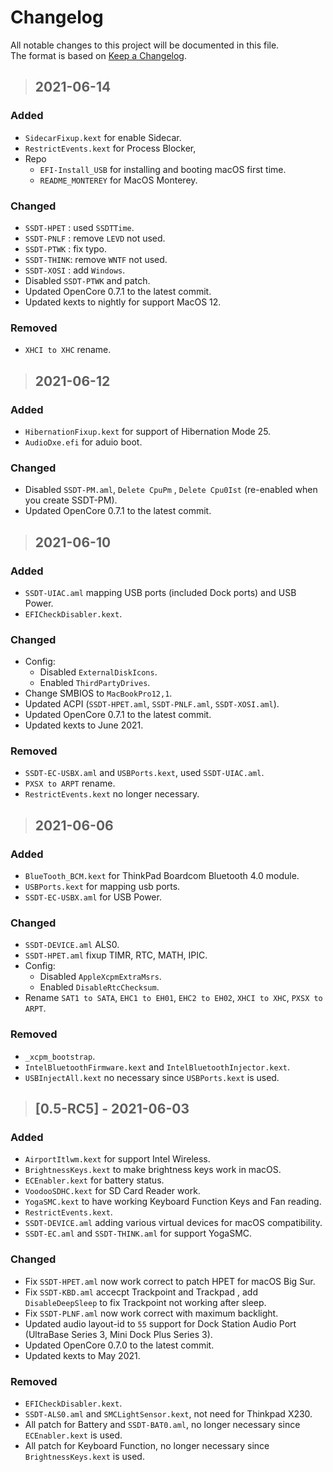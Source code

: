 # Changelog

All notable changes to this project will be documented in this file.  
The format is based on [Keep a Changelog](https://keepachangelog.com/en/1.0.0/).

> ## 2021-06-14

### Added

- `SidecarFixup.kext` for enable Sidecar.
- `RestrictEvents.kext` for Process Blocker,
- Repo
  - `EFI-Install_USB` for installing and booting macOS first time.
  - `README_MONTEREY` for MacOS Monterey.

### Changed

- `SSDT-HPET` : used `SSDTTime`.
- `SSDT-PNLF` : remove `LEVD` not used.
- `SSDT-PTWK` : fix typo.
- `SSDT-THINK`: remove `WNTF` not used.
- `SSDT-XOSI` : add `Windows`.
- Disabled `SSDT-PTWK` and patch.
- Updated OpenCore 0.7.1 to the latest commit.
- Updated kexts to nightly for support MacOS 12.

### Removed

- `XHCI to XHC` rename.

> ## 2021-06-12

### Added

- `HibernationFixup.kext` for support of Hibernation Mode 25.
- `AudioDxe.efi` for aduio boot.

### Changed

- Disabled `SSDT-PM.aml`, `Delete CpuPm` , `Delete Cpu0Ist` (re-enabled when you create SSDT-PM).
- Updated OpenCore 0.7.1 to the latest commit.

> ## 2021-06-10

### Added

- `SSDT-UIAC.aml` mapping USB ports (included Dock ports) and USB Power.
- `EFICheckDisabler.kext`.

### Changed

- Config:
  - Disabled `ExternalDiskIcons`.
  - Enabled `ThirdPartyDrives`.
- Change SMBIOS to `MacBookPro12,1`.
- Updated ACPI (`SSDT-HPET.aml`, `SSDT-PNLF.aml`, `SSDT-XOSI.aml`).
- Updated OpenCore 0.7.1 to the latest commit.
- Updated kexts to June 2021.

### Removed

- `SSDT-EC-USBX.aml` and `USBPorts.kext`, used `SSDT-UIAC.aml`.
- `PXSX to ARPT` rename.
- `RestrictEvents.kext` no longer necessary.

> ## 2021-06-06

### Added

- `BlueTooth_BCM.kext` for ThinkPad Boardcom Bluetooth 4.0 module.
- `USBPorts.kext` for mapping usb ports.
- `SSDT-EC-USBX.aml` for USB Power.

### Changed

- `SSDT-DEVICE.aml` ALS0.
- `SSDT-HPET.aml` fixup TIMR, RTC, MATH, IPIC.
- Config:
  - Disabled `AppleXcpmExtraMsrs`.
  - Enabled `DisableRtcChecksum`.
- Rename `SAT1 to SATA`, `EHC1 to EH01`, `EHC2 to EH02`, `XHCI to XHC`, `PXSX to ARPT`.

### Removed

- `_xcpm_bootstrap`.
- `IntelBluetoothFirmware.kext` and `IntelBluetoothInjector.kext`.
- `USBInjectAll.kext` no necessary since `USBPorts.kext` is used.

> ## [0.5-RC5] - 2021-06-03

### Added

- `AirportItlwm.kext` for support Intel Wireless.
- `BrightnessKeys.kext` to make brightness keys work in macOS.
- `ECEnabler.kext` for battery status.
- `VoodooSDHC.kext` for SD Card Reader work.
- `YogaSMC.kext` to have working Keyboard Function Keys and Fan reading.
- `RestrictEvents.kext`.
- `SSDT-DEVICE.aml` adding various virtual devices for macOS compatibility.
- `SSDT-EC.aml` and `SSDT-THINK.aml` for support YogaSMC.

### Changed

- Fix `SSDT-HPET.aml` now work correct to patch HPET for macOS Big Sur.
- Fix `SSDT-KBD.aml` accecpt Trackpoint and Trackpad , add `DisableDeepSleep` to fix Trackpoint not working after sleep.
- Fix `SSDT-PLNF.aml` now work correct with maximum backlight.
- Updated audio layout-id to `55` support for Dock Station Audio Port (UltraBase Series 3, Mini Dock Plus Series 3).
- Updated OpenCore 0.7.0 to the latest commit.
- Updated kexts to May 2021.

### Removed

- `EFICheckDisabler.kext`.
- `SSDT-ALS0.aml` and `SMCLightSensor.kext`, not need for Thinkpad X230.
- All patch for Battery and `SSDT-BAT0.aml`, no longer necessary since `ECEnabler.kext` is used.
- All patch for Keyboard Function, no longer necessary since `BrightnessKeys.kext` is used.
